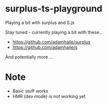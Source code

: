 # surplus-ts-playground
Playing a bit with surplus and S.js

Stay tuned - currently playing a bit with these...
- https://github.com/adamhaile/surplus
- https://github.com/adamhaile/s

And potentially more ...

# Note
- Basic stuff works
- HMR (dev mode) is not working yet